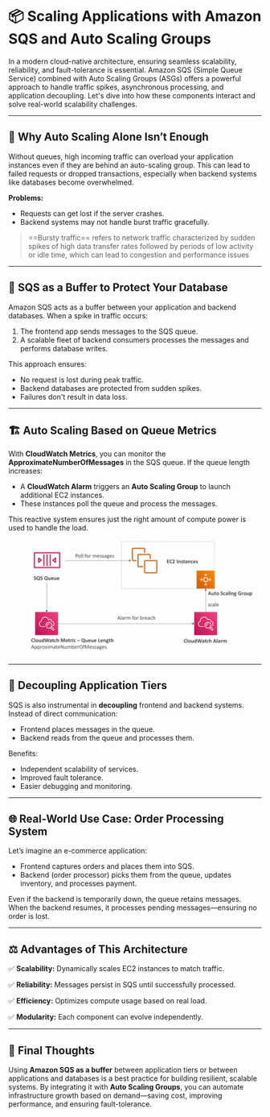 
# 📦 **Scaling Applications with Amazon SQS and Auto Scaling Groups**

In a modern cloud-native architecture, ensuring seamless scalability, reliability, and fault-tolerance is essential. Amazon SQS (Simple Queue Service) combined with Auto Scaling Groups (ASGs) offers a powerful approach to handle traffic spikes, asynchronous processing, and application decoupling. Let's dive into how these components interact and solve real-world scalability challenges.

---

## 🔁 **Why Auto Scaling Alone Isn’t Enough**

Without queues, high incoming traffic can overload your application instances even if they are behind an auto-scaling group. This can lead to failed requests or dropped transactions, especially when backend systems like databases become overwhelmed.

**Problems:**
- Requests can get lost if the server crashes.
- Backend systems may not handle burst traffic gracefully.

> ==Bursty traffic== refers to network traffic characterized by sudden spikes of high data transfer rates followed by periods of low activity or idle time, which can lead to congestion and performance issues

---

## 🧯 **SQS as a Buffer to Protect Your Database**

Amazon SQS acts as a buffer between your application and backend databases. When a spike in traffic occurs:
1. The frontend app sends messages to the SQS queue.
2. A scalable fleet of backend consumers processes the messages and performs database writes.

This approach ensures:
- No request is lost during peak traffic.
- Backend databases are protected from sudden spikes.
- Failures don't result in data loss.

---

## 🏗 **Auto Scaling Based on Queue Metrics**

With **CloudWatch Metrics**, you can monitor the **ApproximateNumberOfMessages** in the SQS queue. If the queue length increases:
- A **CloudWatch Alarm** triggers an **Auto Scaling Group** to launch additional EC2 instances.
- These instances poll the queue and process the messages.

This reactive system ensures just the right amount of compute power is used to handle the load.

![alt text](image-26.png)

---

## 🧩 **Decoupling Application Tiers**

SQS is also instrumental in **decoupling** frontend and backend systems. Instead of direct communication:
- Frontend places messages in the queue.
- Backend reads from the queue and processes them.

Benefits:
- Independent scalability of services.
- Improved fault tolerance.
- Easier debugging and monitoring.

---

## 🌐 **Real-World Use Case: Order Processing System**

Let’s imagine an e-commerce application:
- Frontend captures orders and places them into SQS.
- Backend (order processor) picks them from the queue, updates inventory, and processes payment.

Even if the backend is temporarily down, the queue retains messages. When the backend resumes, it processes pending messages—ensuring no order is lost.

---

## ⚖️ **Advantages of This Architecture**

✅ **Scalability:** Dynamically scales EC2 instances to match traffic.

✅ **Reliability:** Messages persist in SQS until successfully processed.

✅ **Efficiency:** Optimizes compute usage based on real load.

✅ **Modularity:** Each component can evolve independently.

---

## 📌 **Final Thoughts**

Using **Amazon SQS as a buffer** between application tiers or between applications and databases is a best practice for building resilient, scalable systems. By integrating it with **Auto Scaling Groups**, you can automate infrastructure growth based on demand—saving cost, improving performance, and ensuring fault-tolerance.

